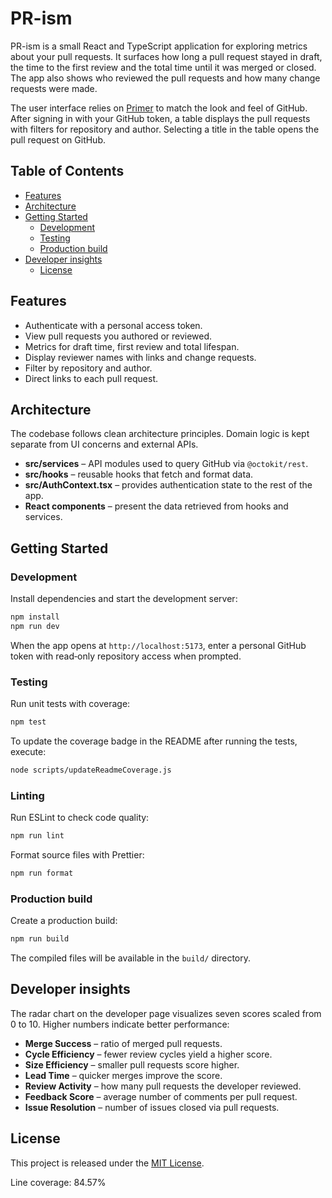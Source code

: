 # PR-ism

PR-ism is a small React and TypeScript application for exploring metrics about your pull requests. It surfaces how long a pull request stayed in draft, the time to the first review and the total time until it was merged or closed. The app also shows who reviewed the pull requests and how many change requests were made.

The user interface relies on [Primer](https://primer.style) to match the look and feel of GitHub. After signing in with your GitHub token, a table displays the pull requests with filters for repository and author. Selecting a title in the table opens the pull request on GitHub.

## Table of Contents

- [Features](#features)
- [Architecture](#architecture)
- [Getting Started](#getting-started)
  - [Development](#development)
  - [Testing](#testing)
  - [Production build](#production-build)
- [Developer insights](#developer-insights)
  - [License](#license)

## Features

- Authenticate with a personal access token.
- View pull requests you authored or reviewed.
- Metrics for draft time, first review and total lifespan.
- Display reviewer names with links and change requests.
- Filter by repository and author.
- Direct links to each pull request.

## Architecture

The codebase follows clean architecture principles. Domain logic is kept separate from UI concerns and external APIs.

- **src/services** – API modules used to query GitHub via `@octokit/rest`.
- **src/hooks** – reusable hooks that fetch and format data.
- **src/AuthContext.tsx** – provides authentication state to the rest of the app.
- **React components** – present the data retrieved from hooks and services.

## Getting Started

### Development

Install dependencies and start the development server:

```bash
npm install
npm run dev
```

When the app opens at `http://localhost:5173`, enter a personal GitHub token with read‑only repository access when prompted.

### Testing

Run unit tests with coverage:

```bash
npm test
```

To update the coverage badge in the README after running the tests, execute:

```bash
node scripts/updateReadmeCoverage.js
```

### Linting

Run ESLint to check code quality:

```bash
npm run lint
```

Format source files with Prettier:

```bash
npm run format
```

### Production build

Create a production build:

```bash
npm run build
```

The compiled files will be available in the `build/` directory.

## Developer insights

The radar chart on the developer page visualizes seven scores scaled from 0 to 10.
Higher numbers indicate better performance:

- **Merge Success** – ratio of merged pull requests.
- **Cycle Efficiency** – fewer review cycles yield a higher score.
- **Size Efficiency** – smaller pull requests score higher.
- **Lead Time** – quicker merges improve the score.
- **Review Activity** – how many pull requests the developer reviewed.
- **Feedback Score** – average number of comments per pull request.
- **Issue Resolution** – number of issues closed via pull requests.

## License

This project is released under the [MIT License](LICENSE).

Line coverage: 84.57%
